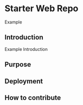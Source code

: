 # Starter Web Repo

Example

## Introduction

Example Introduction

## Purpose

## Deployment

## How to contribute
